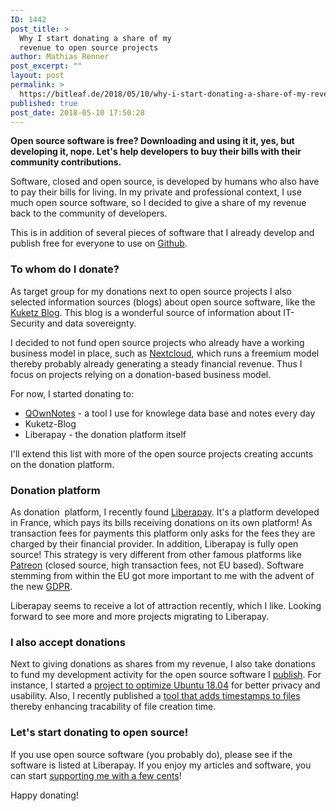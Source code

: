 ```yaml
---
ID: 1442
post_title: >
  Why I start donating a share of my
  revenue to open source projects
author: Mathias Renner
post_excerpt: ""
layout: post
permalink: >
  https://bitleaf.de/2018/05/10/why-i-start-donating-a-share-of-my-revenue-to-open-source-projects/
published: true
post_date: 2018-05-10 17:50:28
---
```

<strong>Open source software is free? Downloading and using it it, yes, but developing it, nope. Let's help developers to buy their bills with their community contributions.</strong>

<!--more-->

Software, closed and open source, is developed by humans who also have to pay their bills for living. In my private and professional context, I use much open source software, so I decided to give a share of my revenue back to the community of developers.

This is in addition of several pieces of software that I already develop and publish free for everyone to use on <a href="https://github.com/bitleaf">Github</a>.
<h3>To whom do I donate?</h3>
As target group for my donations next to open source projects I also selected information sources (blogs) about open source software, like the <a href="https://liberapay.com/kuketzblog/">Kuketz Blog</a>. This blog is a wonderful source of information about IT-Security and data sovereignty.

I decided to not fund open source projects who already have a working business model in place, such as <a href="https://nextcloud.com/">Nextcloud</a>, which runs a freemium model thereby probably already generating a steady financial revenue. Thus I focus on projects relying on a donation-based business model.

For now, I started donating to:
<ul>
 	<li><a href="https://www.qownnotes.org/">QOwnNotes</a> - a tool I use for knowlege data base and notes every day</li>
 	<li>Kuketz-Blog</li>
 	<li>Liberapay - the donation platform itself</li>
</ul>
I'll extend this list with more of the open source projects creating accunts on the donation platform.
<h3>Donation platform</h3>
As donation  platform, I recently found <a href="https://liberapay.com/">Liberapay</a>. It's a platform developed in France, which pays its bills receiving donations on its own platform! As transaction fees for payments this platform only asks for the fees they are charged by their financial provider. In addition, Liberapay is fully open source! This strategy is very different from other famous platforms like <a href="https://www.patreon.com/">Patreon</a> (closed source, high transaction fees, not EU based). Software stemming from within the EU got more important to me with the advent of the new <a href="https://www.eugdpr.org/">GDPR</a>.

Liberapay seems to receive a lot of attraction recently, which I like. Looking forward to see more and more projects migrating to Liberapay.
<h3>I also accept donations</h3>
Next to giving donations as shares from my revenue, I also take donations to fund my development activity for the open source software I <a href="https://github.com/bitleaf">publish</a>. For instance, I started a <a href="https://bitleaf.de/2018/04/27/optimize-ubuntu-18-04-for-privacy-security-and-usability/">project to optimize Ubuntu 18.04</a> for better privacy and usability. Also, I recently published a <a href="https://bitleaf.de/2018/05/01/new-tool-add-timestamp-to-files-enhances-productivity-in-gnome-nautilus/">tool that adds timestamps to files</a> thereby enhancing tracability of file creation time.
<h3>Let's start donating to open source!</h3>
If you use open source software (you probably do), please see if the software is listed at Liberapay. If you enjoy my articles and software, you can start <a href="https://en.liberapay.com/Bitleaf/">supporting me with a few cents</a>!

Happy donating!